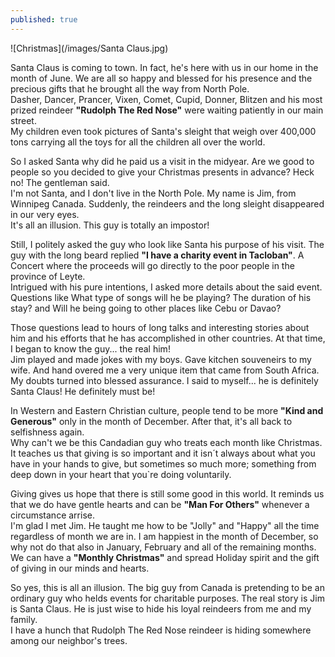 ```yaml
---
published: true
---
```

![Christmas](/images/Santa Claus.jpg)


Santa Claus is coming to town. In fact, he's here with us in our home in the month of June. We are all so happy and blessed for his presence and the precious gifts that he brought all the way from North Pole.   
Dasher, Dancer, Prancer, Vixen, Comet, Cupid, Donner, Blitzen and his most prized reindeer **"Rudolph The Red Nose"** were waiting patiently in our main street.   
My children even took pictures of Santa's sleight that weigh over 400,000 tons carrying all the toys for all the children all over the world.

So I asked Santa why did he paid us a visit in the midyear. Are we good to people so you decided to give your Christmas presents in advance?
Heck no! The gentleman said.   
I'm not Santa, and I don't live in the North Pole. My name is Jim, from Winnipeg Canada. Suddenly, the reindeers and the long sleight disappeared in our very eyes.   
It's all an illusion. This guy is totally an impostor! 

Still, I politely asked the guy who look like Santa his purpose of his visit. The guy with the long beard replied **"I have a charity event in Tacloban"**. A Concert where the proceeds will go directly to the poor people in the province of Leyte.   
Intrigued with his pure intentions, I asked more details about the said event. Questions like What type of songs will he be playing? The duration of his stay? and Will he being going to other places like Cebu or Davao?

Those questions lead to hours of long talks and interesting stories about him and his efforts that he has accomplished in other countries. At that time, I began to know the guy... the real him!   
Jim played and made jokes with my boys. Gave kitchen souveneirs to my wife. And hand overed me a very unique item that came from South Africa.   
My doubts turned into blessed assurance. I said to myself... he is definitely Santa Claus! He definitely must be!

In Western and Eastern Christian culture, people tend to be more **"Kind and Generous"** only in the month of December. After that, it's all back to selfishness again.   
Why can't we be this Candadian guy who treats each month like Christmas. It teaches us that giving is so important and it isn´t always about what you have in your hands to give, but sometimes so much more; something from deep down in your heart that you`re doing voluntarily.

Giving gives us hope that there is still some good in this world. It reminds us that we do have gentle hearts and can be **"Man For Others"** whenever a circumstance arrise.   
I'm glad I met Jim. He taught me how to be "Jolly" and "Happy" all the time regardless of month we are in. I am happiest in the month of December, so why not do that also in January, February and all of the remaining months.   
We can have a **"Monthly Christmas"** and spread Holiday spirit and the gift of giving in our minds and hearts. 

So yes, this is all an illusion. The big guy from Canada is pretending to be an ordinary guy who helds events for charitable purposes. The real story is Jim is Santa Claus. He is just wise to hide his loyal reindeers from me and my family.   
I have a hunch that Rudolph The Red Nose reindeer is hiding somewhere among our neighbor's trees. 